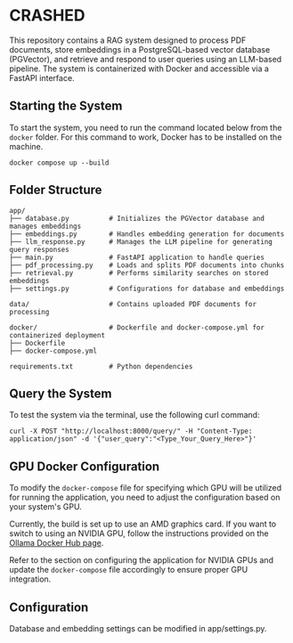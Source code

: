 # CRASHED

This repository contains a RAG system designed to process PDF documents, store embeddings in a PostgreSQL-based vector database (PGVector), and retrieve and respond to user queries using an LLM-based pipeline. The system is containerized with Docker and accessible via a FastAPI interface.

## Starting the System

To start the system, you need to run the command located below from the `docker` folder. For this command to work, Docker has to be installed on the machine.

```
docker compose up --build
```

## Folder Structure
```
app/
├── database.py          # Initializes the PGVector database and manages embeddings 
├── embeddings.py        # Handles embedding generation for documents 
├── llm_response.py      # Manages the LLM pipeline for generating query responses 
├── main.py              # FastAPI application to handle queries 
├── pdf_processing.py    # Loads and splits PDF documents into chunks
├── retrieval.py         # Performs similarity searches on stored embeddings 
├── settings.py          # Configurations for database and embeddings 

data/                    # Contains uploaded PDF documents for processing 

docker/                  # Dockerfile and docker-compose.yml for containerized deployment 
├── Dockerfile           
├── docker-compose.yml   

requirements.txt         # Python dependencies 
```


## Query the System

To test the system via the terminal, use the following curl command:
```
curl -X POST "http://localhost:8000/query/" -H "Content-Type: application/json" -d '{"user_query":"<Type_Your_Query_Here>"}'
```

## GPU Docker Configuration

To modify the `docker-compose` file for specifying which GPU will be utilized for running the application, you need to adjust the configuration based on your system's GPU. 

Currently, the build is set up to use an AMD graphics card. If you want to switch to using an NVIDIA GPU, follow the instructions provided on the [Ollama Docker Hub page](https://hub.docker.com/r/ollama/ollama). 

Refer to the section on configuring the application for NVIDIA GPUs and update the `docker-compose` file accordingly to ensure proper GPU integration.


## Configuration

Database and embedding settings can be modified in app/settings.py.


